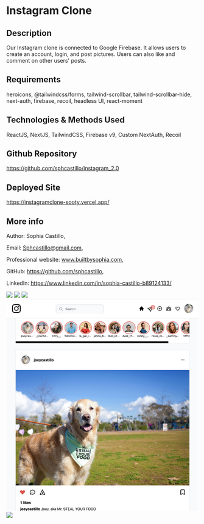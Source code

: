 # Instagram Clone 

## Description

Our Instagram clone is connected to Google Firebase. It allows users to create an account, login, and post pictures. Users can also like and comment on other users' posts.

## Requirements

heroicons, @tailwindcss/forms, tailwind-scrollbar, tailwind-scrollbar-hide, next-auth, firebase, recoil, headless UI, react-moment


## Technologies & Methods Used

ReactJS, NextJS, TailwindCSS, Firebase v9, Custom NextAuth, Recoil

## Github Repository

https://github.com/sphcastillo/instagram_2.0

## Deployed Site

https://instagramclone-sooty.vercel.app/

## More info

Author: Sophia Castillo,

Email: Sphcastillo@gmail.com,

Professional website: www.builtbysophia.com,

GitHub: https://github.com/sphcastillo,

LinkedIn: https://www.linkedin.com/in/sophia-castillo-b89124133/


<img src="images/IMGsamples/instagramclone1.png" />

<img src="images/IMGsamples/" />

<img src="images/IMGsamples/" />

<img src="images/IMGsamples/instagramclone4.png" />

<img src="images/IMGsamples/instagramclone5.png" />
